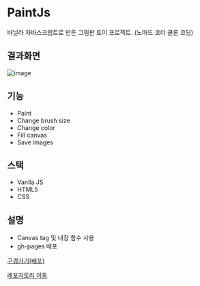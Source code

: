 # PaintJs
바닐라 자바스크립트로 만든 그림판 토이 프로젝트. (노마드 코더 클론 코딩)

## 결과화면

![image](https://user-images.githubusercontent.com/51367622/113828280-2ded3480-97bf-11eb-8f21-69fcecc68f0b.png)



## 기능

- Paint
- Change brush size
- Change color
- Fill canvas
- Save images

## 스택

- Vanila JS
- HTML5
- CSS

## 설명

- Canvas tag 및 내장 함수 사용
- gh-pages 배포

[구경가기(배포)](https://kwak-bs.github.io/PaintJs/)

[레포지토리 이동](https://github.com/kwak-bs/PaintJs)